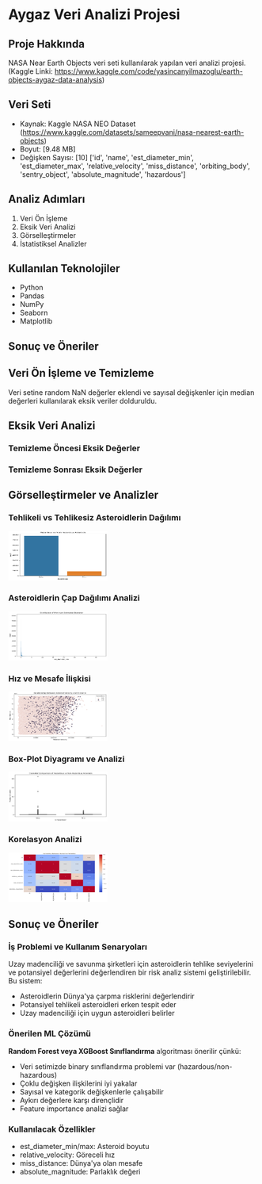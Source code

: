 # Aygaz Veri Analizi Projesi

## Proje Hakkında
NASA Near Earth Objects veri seti kullanılarak yapılan veri analizi projesi.
(Kaggle Linki: https://www.kaggle.com/code/yasincanyilmazoglu/earth-objects-aygaz-data-analysis)

## Veri Seti
- Kaynak: Kaggle NASA NEO Dataset (https://www.kaggle.com/datasets/sameepvani/nasa-nearest-earth-objects)
- Boyut: [9.48 MB]
- Değişken Sayısı: [10]
  ['id', 'name', 'est_diameter_min', 'est_diameter_max', 'relative_velocity', 'miss_distance', 'orbiting_body', 'sentry_object', 'absolute_magnitude', 'hazardous']

## Analiz Adımları
1. Veri Ön İşleme
2. Eksik Veri Analizi
3. Görselleştirmeler
4. İstatistiksel Analizler

## Kullanılan Teknolojiler
- Python
- Pandas
- NumPy
- Seaborn
- Matplotlib

## Sonuç ve Öneriler
## Veri Ön İşleme ve Temizleme
Veri setine random NaN değerler eklendi ve sayısal değişkenler için median değerleri kullanılarak eksik veriler dolduruldu.

## Eksik Veri Analizi
### Temizleme Öncesi Eksik Değerler

### Temizleme Sonrası Eksik Değerler

## Görselleştirmeler ve Analizler

### Tehlikeli vs Tehlikesiz Asteroidlerin Dağılımı
<img src="img/hazardous_asteroids.png" width="200" height="100">

### Asteroidlerin Çap Dağılımı Analizi
<img src="img/asteroid_diameters.png" width="200" height="100">

### Hız ve Mesafe İlişkisi
<img src="img/distance-velocity.png" width="200" height="100">

### Box-Plot Diyagramı ve Analizi
<img src="img/box-plot.png" width="200" height="100">

### Korelasyon Analizi
<img src="img/Correlation.png" width="200" height="100">

## Sonuç ve Öneriler

### İş Problemi ve Kullanım Senaryoları
Uzay madenciliği ve savunma şirketleri için asteroidlerin tehlike seviyelerini ve potansiyel değerlerini değerlendiren bir risk analiz sistemi geliştirilebilir. Bu sistem:
- Asteroidlerin Dünya'ya çarpma risklerini değerlendirir
- Potansiyel tehlikeli asteroidleri erken tespit eder
- Uzay madenciliği için uygun asteroidleri belirler

### Önerilen ML Çözümü
**Random Forest veya XGBoost Sınıflandırma** algoritması önerilir çünkü:
- Veri setimizde binary sınıflandırma problemi var (hazardous/non-hazardous)
- Çoklu değişken ilişkilerini iyi yakalar
- Sayısal ve kategorik değişkenlerle çalışabilir
- Aykırı değerlere karşı dirençlidir
- Feature importance analizi sağlar

### Kullanılacak Özellikler
- est_diameter_min/max: Asteroid boyutu
- relative_velocity: Göreceli hız
- miss_distance: Dünya'ya olan mesafe
- absolute_magnitude: Parlaklık değeri
